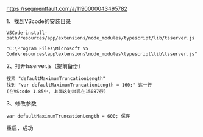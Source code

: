 https://segmentfault.com/a/1190000043495782

1、找到VScode的安装目录
```
VSCode-install-path/resources/app/extensions/node_modules/typescript/lib/tsserver.js

"C:\Program Files\Microsoft VS Code\resources\app\extensions\node_modules\typescript\lib\tsserver.js"
```

2、打开tsserver.js（提前备份）
```
搜索 "defaultMaximumTruncationLength"  
找到 "var defaultMaximumTruncationLength = 160;" 这一行  
(在VScode 1.85中, 上面这句出现在15087行)
```

3、修改参数  
```
var defaultMaximumTruncationLength = 600; 保存
```

重启，成功